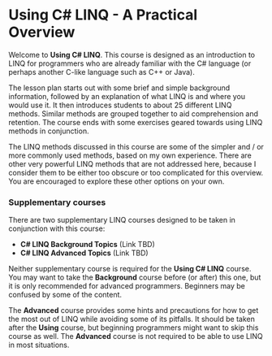 [//]: # (GENERATED FILE -- DO NOT EDIT)
# Using C# LINQ - A Practical Overview
Welcome to **Using C# LINQ**. This course is designed as an introduction to LINQ for programmers who are already familiar with the C# language (or perhaps another C-like language such as C++ or Java).

The lesson plan starts out with some brief and simple background information, followed by an explanation of what LINQ is and where you would use it. It then introduces students to about 25 different LINQ methods. Similar methods are grouped together to aid comprehension and retention. The course ends with some exercises geared towards using LINQ methods in conjunction.

The LINQ methods discussed in this course are some of the simpler and / or more commonly used methods, based on my own experience. There are other very powerful LINQ methods that are not addressed here, because I consider them to be either too obscure or too complicated for this overview. You are encouraged to explore these other options on your own.

### Supplementary courses
There are two supplementary LINQ courses designed to be taken in conjunction with this course:
 - **C# LINQ Background Topics** (Link TBD)
 - **C# LINQ Advanced Topics** (Link TBD)

Neither supplementary course is required for the **Using C# LINQ** course. You may want to take the **Background** course before (or after) this one, but it is only recommended for advanced programmers. Beginners may be confused by some of the content.

The **Advanced** course provides some hints and precautions for how to get the most out of LINQ while avoiding some of its pitfalls. It should be taken after the **Using** course, but beginning programmers might want to skip this course as well. The **Advanced** course is not required to be able to use LINQ in most situations.